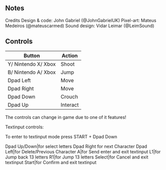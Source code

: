## Notes

Credits
Design & code: John Gabriel (@JohnGabrielUK)
Pixel-art: Mateus Medeiros (@mateuscarmed)
Sound design: Vidar Leimar (@LeimSound)

## Controls


| Button | Action |
|--|--| 
|Y/ Nintendo  X/ Xbox |Shoot|
|B/ Nintendo  A/ Xbox|Jump|
|Dpad Left|Move|
|Dpad Right|Move|
|Dpad Down|Crouch|
|Dpad Up| Interact|
The controls can change in game due to one of it features!

Textinput controls:

To enter to textinput mode press START + Dpad Down

Dpad Up/Down|for select letters 
Dpad Right for next Character
Dpad Left|for Delete/Previous Character
A|for Send enter and exit textinput
L1|for Jump back 13 letters
R1|for Jump 13 letters
Select|for Cancel and exit textinput
Start|for Confirm and exit textinput

